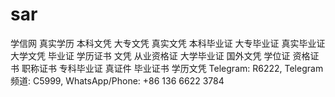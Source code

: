 # sar
学信网 真实学历 本科文凭 大专文凭 真实文凭 本科毕业证 大专毕业证 真实毕业证 大学文凭 毕业证 学历证书 文凭 从业资格证 大学毕业证 国外文凭 学位证 资格证书 职称证书 专科毕业证 真证件 毕业证书 学历文凭 Telegram: R6222, Telegram频道: C5999, WhatsApp/Phone: +86 136 6622 3784
